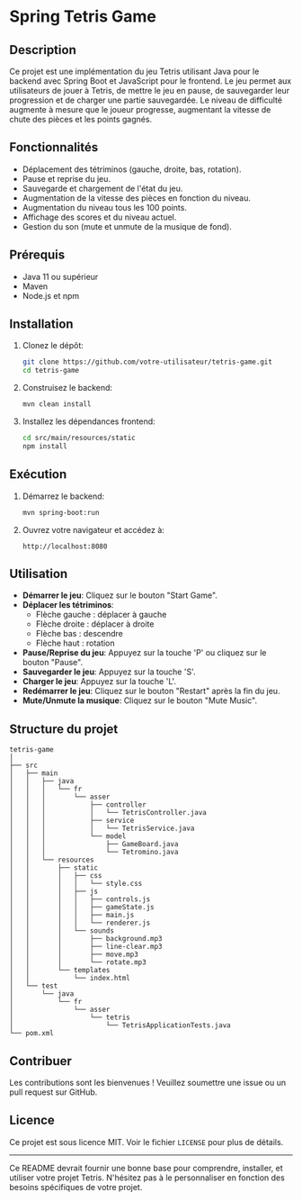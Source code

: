 # Spring Tetris Game

## Description

Ce projet est une implémentation du jeu Tetris utilisant Java pour le backend avec Spring Boot et JavaScript pour le frontend. Le jeu permet aux utilisateurs de jouer à Tetris, de mettre le jeu en pause, de sauvegarder leur progression et de charger une partie sauvegardée. Le niveau de difficulté augmente à mesure que le joueur progresse, augmentant la vitesse de chute des pièces et les points gagnés.

## Fonctionnalités

- Déplacement des tétriminos (gauche, droite, bas, rotation).
- Pause et reprise du jeu.
- Sauvegarde et chargement de l'état du jeu.
- Augmentation de la vitesse des pièces en fonction du niveau.
- Augmentation du niveau tous les 100 points.
- Affichage des scores et du niveau actuel.
- Gestion du son (mute et unmute de la musique de fond).

## Prérequis

- Java 11 ou supérieur
- Maven
- Node.js et npm

## Installation

1. Clonez le dépôt:
    ```sh
    git clone https://github.com/votre-utilisateur/tetris-game.git
    cd tetris-game
    ```

2. Construisez le backend:
    ```sh
    mvn clean install
    ```

3. Installez les dépendances frontend:
    ```sh
    cd src/main/resources/static
    npm install
    ```

## Exécution

1. Démarrez le backend:
    ```sh
    mvn spring-boot:run
    ```

2. Ouvrez votre navigateur et accédez à:
    ```
    http://localhost:8080
    ```

## Utilisation

- **Démarrer le jeu**: Cliquez sur le bouton "Start Game".
- **Déplacer les tétriminos**:
    - Flèche gauche : déplacer à gauche
    - Flèche droite : déplacer à droite
    - Flèche bas : descendre
    - Flèche haut : rotation
- **Pause/Reprise du jeu**: Appuyez sur la touche 'P' ou cliquez sur le bouton "Pause".
- **Sauvegarder le jeu**: Appuyez sur la touche 'S'.
- **Charger le jeu**: Appuyez sur la touche 'L'.
- **Redémarrer le jeu**: Cliquez sur le bouton "Restart" après la fin du jeu.
- **Mute/Unmute la musique**: Cliquez sur le bouton "Mute Music".

## Structure du projet

```
tetris-game
│
├── src
│   ├── main
│   │   ├── java
│   │   │   └── fr
│   │   │       └── asser
│   │   │           ├── controller
│   │   │           │   └── TetrisController.java
│   │   │           ├── service
│   │   │           │   └── TetrisService.java
│   │   │           └── model
│   │   │               ├── GameBoard.java
│   │   │               └── Tetromino.java
│   │   └── resources
│   │       ├── static
│   │       │   ├── css
│   │       │   │   └── style.css
│   │       │   ├── js
│   │       │   │   ├── controls.js
│   │       │   │   ├── gameState.js
│   │       │   │   ├── main.js
│   │       │   │   └── renderer.js
│   │       │   └── sounds
│   │       │       ├── background.mp3
│   │       │       ├── line-clear.mp3
│   │       │       ├── move.mp3
│   │       │       └── rotate.mp3
│   │       └── templates
│   │           └── index.html
│   └── test
│       └── java
│           └── fr
│               └── asser
│                   └── tetris
│                       └── TetrisApplicationTests.java
└── pom.xml
```

## Contribuer

Les contributions sont les bienvenues ! Veuillez soumettre une issue ou un pull request sur GitHub.

## Licence

Ce projet est sous licence MIT. Voir le fichier `LICENSE` pour plus de détails.

---

Ce README devrait fournir une bonne base pour comprendre, installer, et utiliser votre projet Tetris. N'hésitez pas à le personnaliser en fonction des besoins spécifiques de votre projet.
